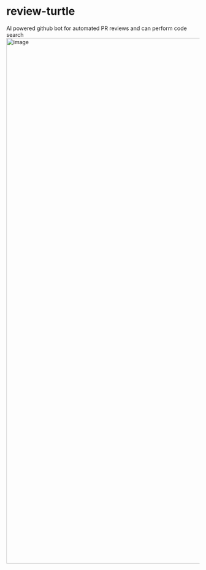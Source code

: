 # review-turtle
AI powered github bot for automated PR reviews and can perform code search
<img width="2416" height="1372" alt="image" src="https://github.com/user-attachments/assets/4a5d89ac-87be-4a84-8027-c8c6f162ef25" />
